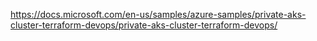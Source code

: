 https://docs.microsoft.com/en-us/samples/azure-samples/private-aks-cluster-terraform-devops/private-aks-cluster-terraform-devops/